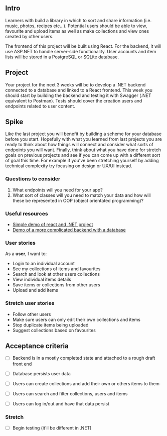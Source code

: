 ## Intro

Learners with build a library in which to sort and share information (i.e. music, photos, recipes etc...). Potential users should be able to view, favourite and upload items as well as make collections and view ones created by other users.

The frontend of this project will be built using React. For the backend, it will use ASP.NET to handle server-side functionality. User accounts and item lists will be stored in a PostgreSQL or SQLite database.

## Project

Your project for the next 3 weeks will be to develop a .NET backend connected to a database and linked to a React frontend. This week you should start by building the backend and testing it with Swagger (.NET equivalent to Postman). Tests should cover the creation users and endpoints related to user content.

## Spike

Like the last project you will benefit by building a scheme for your database before you start. Hopefully with what you learned from last projects you are ready to think about how things will connect and consider what sorts of endpoints you will want. Finally, think about what you have done for stretch goals on previous projects and see if you can come up with a different sort of goal this time. For example if you've been stretching yourself by adding technical complexity try focusing on design or UX/UI instead.

### Questions to consider

1. What endpoints will you need for your app?
2. What sort of classes will you need to match your data and how will these be represented in OOP (object orientated programming)?


### Useful resources

- [Simple demo of react and .NET project](https://www.c-sharpcorner.com/article/a-react-front-end-with-a-net-web-api-back-end-application/)
- [Demo of a more complicated backend with a database](https://www.c-sharpcorner.com/article/building-a-powerful-asp-net-core-web-api-with-postgresql/)


### User stories

As a **user**, I want to:

- Login to an individual account
- See my collections of items and favourites
- Search and look at other users collections
- View individual items details
- Save items or collections from other users
- Upload and add items

### Stretch user stories

- Follow other users
- Make sure users can only edit their own collections and items
- Stop duplicate items being uploaded
- Suggest collections based on favourites

## Acceptance criteria

- [ ] Backend is in a mostly completed state and attached to a rough draft front end
- [ ] Database persists user data
- [ ] Users can create collections and add their own or others items to them
- [ ] Users can search and filter collections, users and items
- [ ] Users can log in/out and have that data persist 


### Stretch
- [ ] Begin testing (it'll be different in .NET)